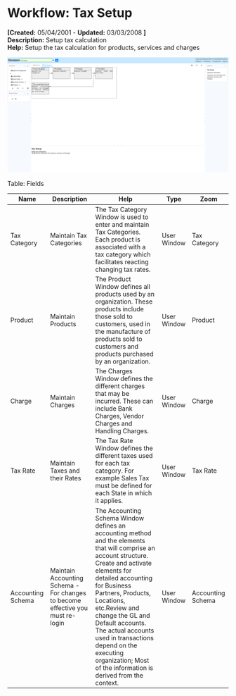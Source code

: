 # Workflow: Tax Setup 

**[Created:** 05/04/2001 - **Updated:** 03/03/2008 **]**  
**Description:** Setup tax calculation  
**Help:** Setup the tax calculation for products, services and charges

![](/img/docs/manual/TaxSetup-Workflow_iDempiere_v12.0.0.png)

Table: Fields

| **Name** | **Description** | **Help** | **Type** | **Zoom** |
|----------|---------------|-----------|----------|----------|
| Tax Category | Maintain Tax Categories | The Tax Category Window is used to enter and maintain Tax Categories.  Each product is associated with a tax category which facilitates reacting changing tax rates. | User Window | Tax Category | 
| Product | Maintain Products | The Product Window defines all products used by an organization.  These products include those sold to customers, used in the manufacture of products sold to customers and products purchased by an organization. | User Window | Product | 
| Charge | Maintain Charges | The Charges Window defines the different charges that may be incurred.  These can include Bank Charges, Vendor Charges and Handling Charges. | User Window | Charge | 
| Tax Rate | Maintain Taxes and their Rates | The Tax Rate Window defines the different taxes used for each tax category.  For example Sales Tax must be defined for each State in which it applies. | User Window | Tax Rate | 
| Accounting Schema | Maintain Accounting Schema - For changes to become effective you must re-login | The Accounting Schema Window defines an accounting method and the elements that will comprise an account structure. Create and activate elements for detailed accounting for Business Partners, Products, Locations, etc.Review and change the GL and Default accounts. The actual accounts used in transactions depend on the executing organization; Most of the information is derived from the context. | User Window | Accounting Schema | 


